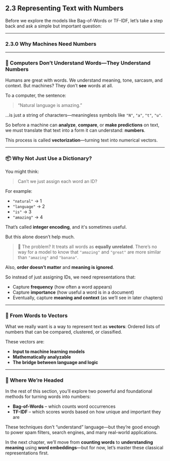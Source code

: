 
## **2.3 Representing Text with Numbers**

Before we explore the models like Bag-of-Words or TF-IDF, let’s take a step back and ask a simple but important question:

---

### **2.3.0 Why Machines Need Numbers**

---

### 🧠 Computers Don’t Understand Words—They Understand Numbers

Humans are great with words. We understand meaning, tone, sarcasm, and context. But machines? They don’t **see** words at all.

To a computer, the sentence:

> “Natural language is amazing.”

...is just a string of characters—meaningless symbols like `"N"`, `"a"`, `"t"`, `"u"`.

So before a machine can **analyze**, **compare**, or **make predictions** on text, we must translate that text into a form it can understand:
**numbers**.

This process is called **vectorization**—turning text into numerical vectors.

---

### 📦 Why Not Just Use a Dictionary?

You might think:

> Can’t we just assign each word an ID?

For example:

* `"natural"` → 1
* `"language"` → 2
* `"is"` → 3
* `"amazing"` → 4

That’s called **integer encoding**, and it's sometimes useful.

But this alone doesn’t help much.

> 🤔 The problem? It treats all words as **equally unrelated**.
> There’s no way for a model to know that `"amazing"` and `"great"` are more similar than `"amazing"` and `"banana"`.

Also, **order doesn’t matter** and **meaning is ignored**.

So instead of just assigning IDs, we need representations that:

* Capture **frequency** (how often a word appears)
* Capture **importance** (how useful a word is in a document)
* Eventually, capture **meaning and context** (as we’ll see in later chapters)

---

### 🔁 From Words to Vectors

What we really want is a way to represent text as **vectors**:
Ordered lists of numbers that can be compared, clustered, or classified.

These vectors are:

* **Input to machine learning models**
* **Mathematically analyzable**
* **The bridge between language and logic**

---

### 🧭 Where We’re Headed

In the rest of this section, you’ll explore two powerful and foundational methods for turning words into numbers:

* **Bag-of-Words** – which counts word occurrences
* **TF-IDF** – which scores words based on how unique and important they are

These techniques don’t “understand” language—but they’re good enough to power spam filters, search engines, and many real-world applications.

In the next chapter, we’ll move from **counting words** to **understanding meaning** using **word embeddings**—but for now, let’s master these classical representations first.

